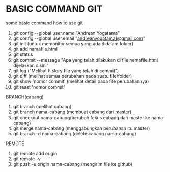 # BASIC COMMAND GIT
some basic command how to use git 
1. git config --global user.name "Andrean Yogatama"
2. git config --global user.email "andreanyogatama1@gmail.com"
3. git init (untuk memonitor semua yang ada didalam folder)
4. git add namafile.html 
5. git status
6. git commit --message "Apa yang telah dilakukan di file namafile.html dijelaskan disini"
7. git log ("Melihat history file yang telah di commit")
8. git diff (melihat semua perubahan pada suatu file/folder)
9. git show 'nomor commit' (melihat detail pada file perubahannya)
10. git reset 'nomor commit'

BRANCH(cabang)
1. git branch (melihat cabang) 
2. git branch nama-cabang (membuat cabang dari master)
3. git checkout nama-cabang(berubah fokus cabang dari master ke nama-cabang)
4. git merge nama-cabang (menggabungkan perubahan itu master)
5. git branch -d nama-cabang (delete cabang nama-cabang)

REMOTE
1. git remote add origin
2. git remote -v
3. git push -u origin nama-cabang (mengirim file ke github)
